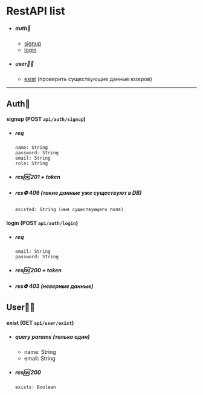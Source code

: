 # RestAPI list

 * ##### auth🔑
 
    - [signup](#signup)
    - [login](#login)

 * ##### user🧑‍💻

    - [exist](#exist) (проверить существующие данные юзеров)

***

## Auth🔑

<a name="signup"></a>

#### signup (POST `api/auth/signup`)

 * ##### req

       name: String
       password: String
       email: String
       role: String
    
 * ##### res🆗 201 + token

 * ##### res⛔️ 409 (такие данные уже существуют в DB)

       existed: String (имя существующего поля)

#### login (POST `api/auth/login`)

 * ##### req

       email: String
       password: String

 * ##### res🆗 200 + token

 * ##### res⛔️ 403 (неверные данные)

## User🧑‍💻

<a name="exist"></a>

#### exist (GET `api/user/exist`)

 * ##### query params (только один)

    - name: String
    - email: String

 * ##### res🆗 200

       exists: Boolean
